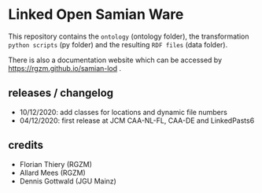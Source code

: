 # Linked Open Samian Ware

This repository contains the `ontology` (ontology folder), the transformation `python scripts` (py folder) and the resulting `RDF files` (data folder).
 
There is also a documentation website which can be accessed by <https://rgzm.github.io/samian-lod> .
 
## releases / changelog
 
-   10/12/2020: add classes for locations and dynamic file numbers
-   04/12/2020: first release at JCM CAA-NL-FL, CAA-DE and LinkedPasts6
 
## credits

-   Florian Thiery (RGZM)
-   Allard Mees (RGZM)
-   Dennis Gottwald (JGU Mainz)
